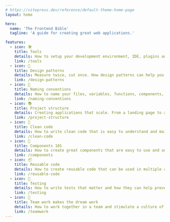 ```yaml
---
# https://vitepress.dev/reference/default-theme-home-page
layout: home

hero:
  name: 'The Frontend Bible'
  tagline: 'A guide for creating great web applications.'

features:
  - icon: 🛠
    title: Tools
    details: How to setup your development environment, IDE, plugins and more.
    link: /tools
  - icon: 🧬
    title: Design patterns
    details: Measure twice, cut once. How design patterns can help you create better code.
    link: /design-patterns
  - icon: 📝
    title: Naming conventions
    details: How to name your files, variables, functions, components, ...
    link: /naming-conventions
  - icon: 📚
    title: Project structure
    details: Creating applications that scale. From a landing page to a full Saas platform.
    link: /project-structure
  - icon: 🧹
    title: Clean code
    details: How to write clean code that is easy to understand and maintain.
    link: /clean-code
  - icon: 🧩
    title: Components 101
    details: How to create great components that are easy to use and understand
    link: /components
  - icon: 📦
    title: Reusable code
    details: How to create reusable code that can be used in multiple components.
    link: /reusable-code
  - icon: 🧪
    title: Testing
    details: How to write tests that matter and how they can help prevent regression.
    link: /testing
  - icon: 🤝
    title: Team work makes the dream work
    details: How to work together in a team and stimulate a culture of sharing knowledge and best practices.
    link: /teamwork
---
```

